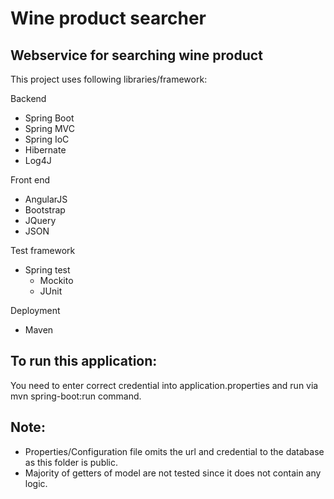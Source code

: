 # Wine product searcher

## Webservice for searching wine product

This project uses following libraries/framework:

Backend

- Spring Boot
- Spring MVC
- Spring IoC
- Hibernate
- Log4J

Front end

- AngularJS
- Bootstrap
- JQuery
- JSON

Test framework

- Spring test
  - Mockito
  - JUnit
  
Deployment

- Maven

## To run this application:

You need to enter correct credential into application.properties and run via mvn spring-boot:run command.

## Note:

- Properties/Configuration file omits the url and credential to the database as this folder is public.
- Majority of getters of model are not tested since it does not contain any logic.
